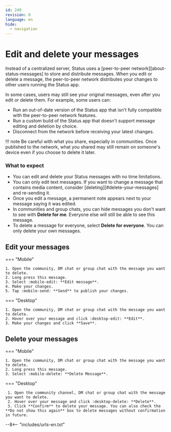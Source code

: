 ```yaml
---
id: 249
revision: 0
language: en
hide:
  - navigation
---
```


# Edit and delete your messages

Instead of a centralized server, Status uses a [peer-to-peer network][about-status-messages] to store and distribute messages. When you edit or delete a message, the peer-to-peer network distributes your changes to other users running the Status app.

In some cases, users may still see your original messages, even after you edit or delete them. For example, some users can:

- Run an out-of-date version of the Status app that isn't fully compatible with the peer-to-peer network features.
- Run a custom build of the Status app that doesn't support message editing and deletion by choice.
- Disconnect from the network before receiving your latest changes.

!!! note
    Be careful with what you share, especially in communities. Once published to the network, what you shared may still remain on someone's device even if you choose to delete it later.

### What to expect

- You can edit and delete your Status messages with no time limitations.
- You can only edit text messages. If you want to change a message that contains media content, consider [deleting][#delete-your-messages] and re-sending it.
- Once you edit a message, a permanent note appears next to your message saying it was edited.
- In communities and group chats, you can hide messages you don't want to see with **Delete for me**. Everyone else will still be able to see this message.
- To delete a message for everyone, select **Delete for everyone**. You can only delete your own messages.

## Edit your messages

=== "Mobile"

    1. Open the community, DM chat or group chat with the message you want to delete.
    2. Long press this message.
    3. Select :mobile-edit: **Edit message**.
    4. Make your changes.
    5. Tap :mobile-send: **Send** to publish your changes.

=== "Desktop"

    1. Open the community, DM chat or group chat with the message you want to delete.
    2. Hover over your message and click :desktop-edit: **Edit**.
    3. Make your changes and click **Save**.

## Delete your messages

=== "Mobile"

    1. Open the community, DM chat or group chat with the message you want to delete.
    2. Long press this message.
    3. Select :mobile-delete: **Delete Message**.

=== "Desktop"

     1. Open the community channel, DM chat or group chat with the message you want to delete.
     2. Hover over your message and click :desktop-delete: **Delete**.
     3. Click **Confirm** to delete your message. You can also check the **Do not show this again** box to delete messages without confirmation in future.

--8<-- "includes/urls-en.txt"
